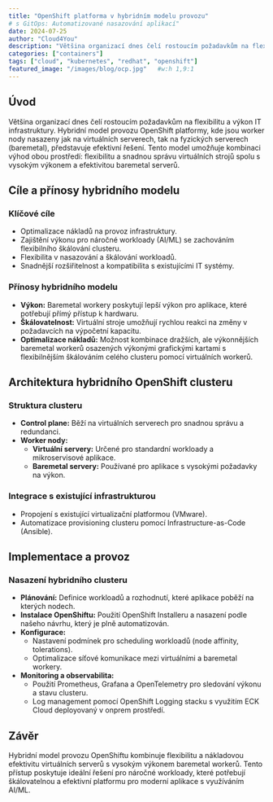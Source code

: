 ```yaml
---
title: "OpenShift platforma v hybridním modelu provozu"
# s GitOps: Automatizované nasazování aplikací"
date: 2024-07-25
author: "Cloud4You"
description: "Většina organizací dnes čelí rostoucím požadavkům na flexibilitu a výkon IT infrastruktury. Hybridní model provozu OpenShift platformy, kde jsou worker nody nasazeny jak na virtuálních serverech, tak na fyzických serverech (baremetal), představuje efektivní řešení. Tento model umožňuje kombinaci výhod obou prostředí: flexibilitu a snadnou správu virtuálních strojů spolu s vysokým výkonem a efektivitou baremetal serverů."
categories: ["containers"]
tags: ["cloud", "kubernetes", "redhat", "openshift"]
featured_image: "/images/blog/ocp.jpg"   #w:h 1,9:1
---
```


<!-- {{< toc >}} -->

## Úvod

Většina organizací dnes čelí rostoucím požadavkům na flexibilitu a výkon IT infrastruktury. Hybridní model provozu OpenShift platformy, kde jsou worker nody nasazeny jak na virtuálních serverech, tak na fyzických serverech (baremetal), představuje efektivní řešení. Tento model umožňuje kombinaci výhod obou prostředí: flexibilitu a snadnou správu virtuálních strojů spolu s vysokým výkonem a efektivitou baremetal serverů.

## Cíle a přínosy hybridního modelu

### Klíčové cíle

* Optimalizace nákladů na provoz infrastruktury.
* Zajištění výkonu pro náročné workloady (AI/ML) se zachováním flexibilního škálování clusteru.
* Flexibilita v nasazování a škálování workloadů.
* Snadnější rozšiřitelnost a kompatibilita s existujícími IT systémy.

### Přínosy hybridního modelu

* __Výkon:__ Baremetal workery poskytují lepší výkon pro aplikace, které potřebují přímý přístup k hardwaru.
* __Škálovatelnost:__ Virtuální stroje umožňují rychlou reakci na změny v požadavcích na výpočetní kapacitu.
* __Optimalizace nákladů:__ Možnost kombinace dražších, ale výkonnějších baremetal workerů osazených výkonými grafickými kartami s flexibilnějším škálováním celého clusteru pomocí virtuálních workerů.

## Architektura hybridního OpenShift clusteru

### Struktura clusteru

* __Control plane:__ Běží na virtuálních serverech pro snadnou správu a redundanci.
* __Worker nody:__
  * __Virtuální servery:__ Určené pro standardní workloady a mikroservisové aplikace.
  * __Baremetal servery:__ Používané pro aplikace s vysokými požadavky na výkon.

### Integrace s existující infrastrukturou

* Propojení s existující virtualizační platformou (VMware).
* Automatizace provisioning clusteru pomocí Infrastructure-as-Code (Ansible).

## Implementace a provoz

### Nasazení hybridního clusteru

* __Plánování:__ Definice workloadů a rozhodnutí, které aplikace poběží na kterých nodech.
* __Instalace OpenShiftu:__ Použití OpenShift Installeru a nasazení podle našeho návrhu, který je plně automatizován.
* __Konfigurace:__
  * Nastavení podmínek pro scheduling workloadů (node affinity, tolerations).
  * Optimalizace síťové komunikace mezi virtuálními a baremetal workery.
* __Monitoring a observabilita:__
  * Použití Prometheus, Grafana a OpenTelemetry pro sledování výkonu a stavu clusteru.
  * Log management pomocí OpenShift Logging stacku s využitím ECK Cloud deployovaný v onprem prostředí.

## Závěr

Hybridní model provozu OpenShiftu kombinuje flexibilitu a nákladovou efektivitu virtuálních serverů s vysokým výkonem baremetal workerů. Tento přístup poskytuje ideální řešení pro náročné workloady, které potřebují škálovatelnou a efektivní platformu pro moderní aplikace s využíváním AI/ML.
